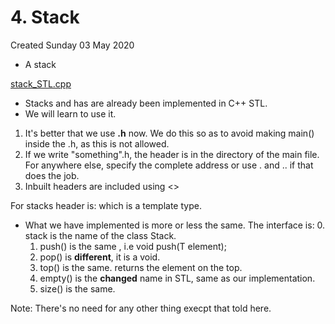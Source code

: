 # 4. Stack
Created Sunday 03 May 2020

* A stack

[stack_STL.cpp](./4._Stack/stack_STL.cpp)

* Stacks and has are already been implemented in C++ STL. **<stack>**
* We will learn to use it.


1. It's better that we use **.h** now. We do this so as to avoid making main() inside the .h, as this is not allowed.
2. If we write "something".h, the header is in the directory of the main file. For anywhere else, specify the complete address or use . and .. if that does the job.
3. Inbuilt headers are included using <>


For stacks header is: <stack> which is a template type.


* What we have implemented is more or less the same. The interface is:
	0. stack is the name of the class Stack.
	1. push() is the same , i.e void push(T element);
	2. pop() is **different**, it is a void.
	3. top() is the same. returns the element on the top.
	4. empty() is the **changed** name in STL, same as our implementation.
	5. size() is the same.

Note: There's no need for any other thing execpt that told here.
